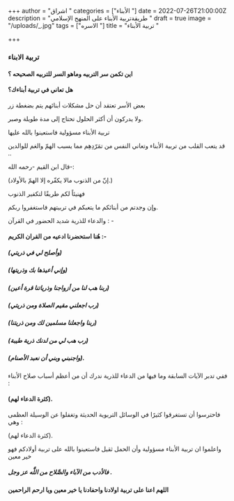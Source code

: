 +++
author = "اشراق "
categories = ["الأبناء "]
date = 2022-07-26T21:00:00Z
description = "طريقةتربية الأبناء على المنهج الإسلامي "
draft = true
image = "/uploads/_.jpg"
tags = ["الاسره "]
title = "تربية الأبناء "

+++
### تربية الابناء 

#### اين تكمن سر التربيه وماهو السر للتربيه الصحيحه ؟

####      هل تعاني في تربية أبناءك؟ 

بعض الأسر تعتقد أن حل مشكلات أبنائهم يتم بضغطة زر 

ولا يدركون أن أكثر الحلول تحتاج إلى مدة طويلة وصبر.

تربية الأبناء مسؤولية فاستعينوا بالله عليها

قد يتعب القلب من تربية الأبناء وتعاني النفس من تمَرّدِهِم  مما يسبب الهمّ والغم للوالدين ..

قال ابن القيم -رحمه الله-:

(إنّ من الذنوب مالا يكفّره إلا الهمّ بالأولاد.)

فهنيئاً لكم طريقًا لتكفير الذنوب

وإن وجدتم من أبنائكم ما يتعبكم في تربيتهم  فاستغفروا ربكم.

والدعاء للذرية شديد الحضور في القرآن : - 

####       هُنا استحضرنا ادعيه من القران الكريم :-

##### (وأصلح لي في ذريتي)

##### (وإني أعيذها بك وذريتها)

##### (ربنا هب لنا من أزواجنا وذرياتنا قرة أعين)

##### (رب اجعلني مقيم الصلاة ومن ذريتي)

##### (ربنا واجعلنا مسلمين لك ومن ذريتنا)

##### (رب هب لي من لدنك ذرية طيبة)

##### (واجنبني وبني أن نعبد الأصنام).

ففي تدبر الآيات السابقة وما فيها من الدعاء للذرية ندرك أن من أعظم أسباب صلاح الأبناء :

#### (كثرة الدعاء لهم).

فاحترسوا أن تستغرقوا كثيرًا في الوسائل التربوية الحديثة وتغفلوا عن الوسيلة العظمى وهي :

(كثرة الدعاء لهم).

واعلموا ان تربية الأبناء مسؤولية وأن الحمل ثقيل فاستعينوا بالله على تربية أولادكم فهو خير معين

##### فالأدب من الآباء والصَّلاح من اللَّه عز وجل .

#### اللهم اعنا على تربية اولادنا واحفادنا يا خير معين ويا ارحم الراحمين